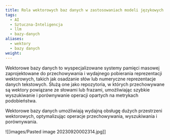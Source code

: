```yaml
---
title: Rola wektorowych baz danych w zastosowaniach modeli językowych
tags:
  - AI
  - Sztuczna-Inteligencja
  - llm
  - bazy-danych
aliases:
  - wektory
  - bazy danych
weight:
---
```

Wektorowe bazy danych to wyspecjalizowane systemy pamięci masowej zaprojektowane do przechowywania i wydajnego pobierania reprezentacji wektorowych, takich jak osadzanie słów lub numeryczne reprezentacje danych tekstowych. Służą one jako repozytoria, w których przechowywane są wektory powiązane ze słowami lub frazami, umożliwiając szybkie wyszukiwanie i porównywanie operacji opartych na metrykach podobieństwa.

Wektorowe bazy danych umożliwiają wydajną obsługę dużych przestrzeni wektorowych, optymalizując operacje przechowywania, wyszukiwania i porównywania.

![[images/Pasted image 20230920002314.jpg]]